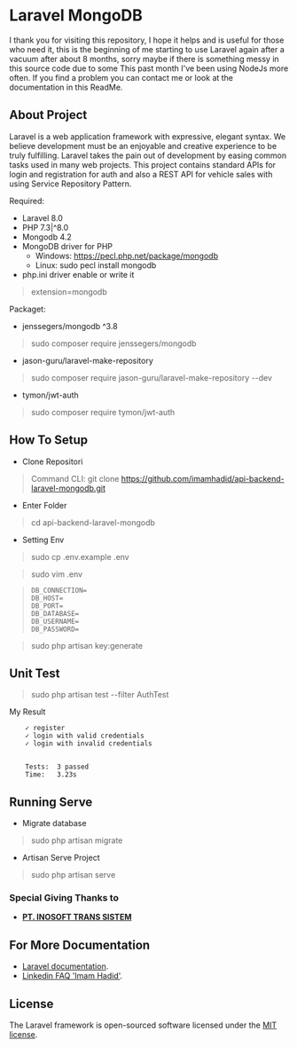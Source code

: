 # Laravel MongoDB

I thank you for visiting this repository, I hope it helps and is useful for those who need it, this is the beginning of me starting to use Laravel again after a vacuum after about 8 months, sorry maybe if there is something messy in this source code due to some This past month I've been using NodeJs more often. If you find a problem you can contact me or look at the documentation in this ReadMe.

## About Project

Laravel is a web application framework with expressive, elegant syntax. We believe development must be an enjoyable and creative experience to be truly fulfilling. Laravel takes the pain out of development by easing common tasks used in many web projects. This project contains standard APIs for login and registration for auth and also a REST API for vehicle sales with using Service Repository Pattern.

Required:
- Laravel 8.0
- PHP 7.3|^8.0
- Mongodb 4.2
- MongoDB driver for PHP 
    - Windows: https://pecl.php.net/package/mongodb
    - Linux: sudo pecl install mongodb
- php.ini driver enable or write it
> extension=mongodb


Packaget:
- jenssegers/mongodb ^3.8
> sudo composer require jenssegers/mongodb

- jason-guru/laravel-make-repository
> sudo composer require jason-guru/laravel-make-repository --dev

- tymon/jwt-auth
> sudo composer require tymon/jwt-auth

## How To Setup

- Clone Repositori
> Command CLI: git clone https://github.com/imamhadid/api-backend-laravel-mongodb.git
- Enter Folder
> cd api-backend-laravel-mongodb
- Setting Env
>   sudo cp .env.example .env

>   sudo vim .env

>    ``````
>    DB_CONNECTION=
>    DB_HOST=
>    DB_PORT=
>    DB_DATABASE=
>    DB_USERNAME=
>    DB_PASSWORD=
>    ``````

>   sudo php artisan key:generate


## Unit Test

> sudo php artisan test --filter AuthTest

My Result
`````
    ✓ register
    ✓ login with valid credentials
    ✓ login with invalid credentials


    Tests:  3 passed
    Time:   3.23s
`````

## Running Serve

- Migrate database
>   sudo php artisan migrate

- Artisan Serve Project
>   sudo php artisan serve

### Special Giving Thanks to

- **[PT. INOSOFT TRANS SISTEM](https://inosoftweb.com/)**



## For More Documentation

- [Laravel documentation](https://laravel.com/docs/contributions).
- [Linkedin FAQ 'Imam Hadid'](https://www.linkedin.com/in/hadit1297/).


## License

The Laravel framework is open-sourced software licensed under the [MIT license](https://opensource.org/licenses/MIT).
